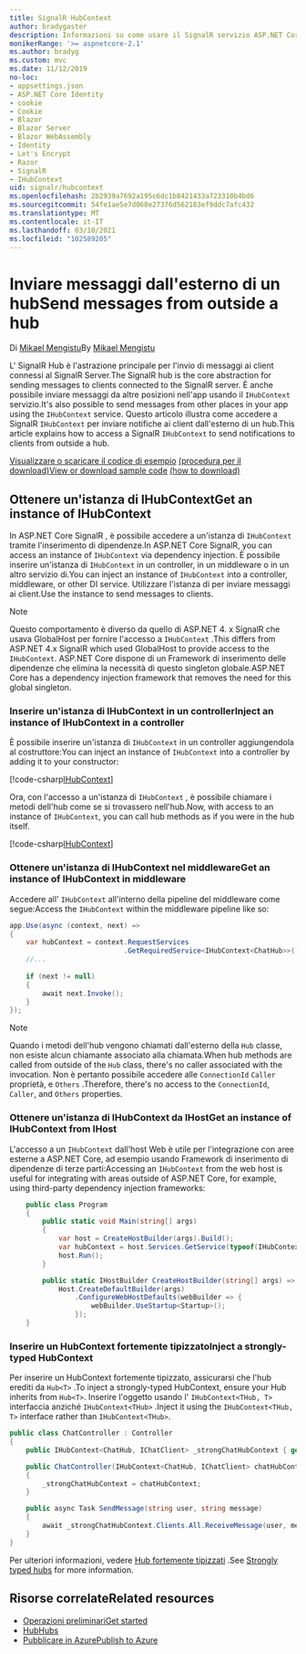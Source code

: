 ```yaml
---
title: SignalR HubContext
author: bradygaster
description: Informazioni su come usare il SignalR servizio ASP.NET Core HubContext per l'invio di notifiche ai client dall'esterno di un hub.
monikerRange: '>= aspnetcore-2.1'
ms.author: bradyg
ms.custom: mvc
ms.date: 11/12/2019
no-loc:
- appsettings.json
- ASP.NET Core Identity
- cookie
- Cookie
- Blazor
- Blazor Server
- Blazor WebAssembly
- Identity
- Let's Encrypt
- Razor
- SignalR
- IHubContext
uid: signalr/hubcontext
ms.openlocfilehash: 2b2939a7692a195c6dc1b8421433a723310b4bd6
ms.sourcegitcommit: 54fe1ae5e7d068e27376d562183ef9ddc7afc432
ms.translationtype: MT
ms.contentlocale: it-IT
ms.lasthandoff: 03/10/2021
ms.locfileid: "102589205"
---
```

# <a name="send-messages-from-outside-a-hub"></a><span data-ttu-id="f42eb-103">Inviare messaggi dall'esterno di un hub</span><span class="sxs-lookup"><span data-stu-id="f42eb-103">Send messages from outside a hub</span></span>

<span data-ttu-id="f42eb-104">Di [Mikael Mengistu](https://twitter.com/MikaelM_12)</span><span class="sxs-lookup"><span data-stu-id="f42eb-104">By [Mikael Mengistu](https://twitter.com/MikaelM_12)</span></span>

<span data-ttu-id="f42eb-105">L' SignalR Hub è l'astrazione principale per l'invio di messaggi ai client connessi al SignalR Server.</span><span class="sxs-lookup"><span data-stu-id="f42eb-105">The SignalR hub is the core abstraction for sending messages to clients connected to the SignalR server.</span></span> <span data-ttu-id="f42eb-106">È anche possibile inviare messaggi da altre posizioni nell'app usando il `IHubContext` servizio.</span><span class="sxs-lookup"><span data-stu-id="f42eb-106">It's also possible to send messages from other places in your app using the `IHubContext` service.</span></span> <span data-ttu-id="f42eb-107">Questo articolo illustra come accedere a SignalR `IHubContext` per inviare notifiche ai client dall'esterno di un hub.</span><span class="sxs-lookup"><span data-stu-id="f42eb-107">This article explains how to access a SignalR `IHubContext` to send notifications to clients from outside a hub.</span></span>

<span data-ttu-id="f42eb-108">[Visualizzare o scaricare il codice di esempio](https://github.com/dotnet/AspNetCore.Docs/tree/main/aspnetcore/signalr/hubcontext/sample/) [(procedura per il download)](xref:index#how-to-download-a-sample)</span><span class="sxs-lookup"><span data-stu-id="f42eb-108">[View or download sample code](https://github.com/dotnet/AspNetCore.Docs/tree/main/aspnetcore/signalr/hubcontext/sample/) [(how to download)](xref:index#how-to-download-a-sample)</span></span>

## <a name="get-an-instance-of-ihubcontext"></a><span data-ttu-id="f42eb-109">Ottenere un'istanza di IHubContext</span><span class="sxs-lookup"><span data-stu-id="f42eb-109">Get an instance of IHubContext</span></span>

<span data-ttu-id="f42eb-110">In ASP.NET Core SignalR , è possibile accedere a un'istanza di `IHubContext` tramite l'inserimento di dipendenze.</span><span class="sxs-lookup"><span data-stu-id="f42eb-110">In ASP.NET Core SignalR, you can access an instance of `IHubContext` via dependency injection.</span></span> <span data-ttu-id="f42eb-111">È possibile inserire un'istanza di `IHubContext` in un controller, in un middleware o in un altro servizio di.</span><span class="sxs-lookup"><span data-stu-id="f42eb-111">You can inject an instance of `IHubContext` into a controller, middleware, or other DI service.</span></span> <span data-ttu-id="f42eb-112">Utilizzare l'istanza di per inviare messaggi ai client.</span><span class="sxs-lookup"><span data-stu-id="f42eb-112">Use the instance to send messages to clients.</span></span>

> [!NOTE]
> <span data-ttu-id="f42eb-113">Questo comportamento è diverso da quello di ASP.NET 4. x SignalR che usava GlobalHost per fornire l'accesso a `IHubContext` .</span><span class="sxs-lookup"><span data-stu-id="f42eb-113">This differs from ASP.NET 4.x SignalR which used GlobalHost to provide access to the `IHubContext`.</span></span> <span data-ttu-id="f42eb-114">ASP.NET Core dispone di un Framework di inserimento delle dipendenze che elimina la necessità di questo singleton globale.</span><span class="sxs-lookup"><span data-stu-id="f42eb-114">ASP.NET Core has a dependency injection framework that removes the need for this global singleton.</span></span>

### <a name="inject-an-instance-of-ihubcontext-in-a-controller"></a><span data-ttu-id="f42eb-115">Inserire un'istanza di IHubContext in un controller</span><span class="sxs-lookup"><span data-stu-id="f42eb-115">Inject an instance of IHubContext in a controller</span></span>

<span data-ttu-id="f42eb-116">È possibile inserire un'istanza di `IHubContext` in un controller aggiungendola al costruttore:</span><span class="sxs-lookup"><span data-stu-id="f42eb-116">You can inject an instance of `IHubContext` into a controller by adding it to your constructor:</span></span>

[!code-csharp[IHubContext](hubcontext/sample/Controllers/HomeController.cs?range=12-19,57)]

<span data-ttu-id="f42eb-117">Ora, con l'accesso a un'istanza di `IHubContext` , è possibile chiamare i metodi dell'hub come se si trovassero nell'hub.</span><span class="sxs-lookup"><span data-stu-id="f42eb-117">Now, with access to an instance of `IHubContext`, you can call hub methods as if you were in the hub itself.</span></span>

[!code-csharp[IHubContext](hubcontext/sample/Controllers/HomeController.cs?range=21-25)]

### <a name="get-an-instance-of-ihubcontext-in-middleware"></a><span data-ttu-id="f42eb-118">Ottenere un'istanza di IHubContext nel middleware</span><span class="sxs-lookup"><span data-stu-id="f42eb-118">Get an instance of IHubContext in middleware</span></span>

<span data-ttu-id="f42eb-119">Accedere all' `IHubContext` all'interno della pipeline del middleware come segue:</span><span class="sxs-lookup"><span data-stu-id="f42eb-119">Access the `IHubContext` within the middleware pipeline like so:</span></span>

```csharp
app.Use(async (context, next) =>
{
    var hubContext = context.RequestServices
                            .GetRequiredService<IHubContext<ChatHub>>();
    //...
    
    if (next != null)
    {
        await next.Invoke();
    }
});
```

> [!NOTE]
> <span data-ttu-id="f42eb-120">Quando i metodi dell'hub vengono chiamati dall'esterno della `Hub` classe, non esiste alcun chiamante associato alla chiamata.</span><span class="sxs-lookup"><span data-stu-id="f42eb-120">When hub methods are called from outside of the `Hub` class, there's no caller associated with the invocation.</span></span> <span data-ttu-id="f42eb-121">Non è pertanto possibile accedere alle `ConnectionId` `Caller` proprietà, e `Others` .</span><span class="sxs-lookup"><span data-stu-id="f42eb-121">Therefore, there's no access to the `ConnectionId`, `Caller`, and `Others` properties.</span></span>

### <a name="get-an-instance-of-ihubcontext-from-ihost"></a><span data-ttu-id="f42eb-122">Ottenere un'istanza di IHubContext da IHost</span><span class="sxs-lookup"><span data-stu-id="f42eb-122">Get an instance of IHubContext from IHost</span></span>

<span data-ttu-id="f42eb-123">L'accesso a un `IHubContext` dall'host Web è utile per l'integrazione con aree esterne a ASP.NET Core, ad esempio usando Framework di inserimento di dipendenze di terze parti:</span><span class="sxs-lookup"><span data-stu-id="f42eb-123">Accessing an `IHubContext` from the web host is useful for integrating with areas outside of ASP.NET Core, for example, using third-party dependency injection frameworks:</span></span>

```csharp
    public class Program
    {
        public static void Main(string[] args)
        {
            var host = CreateHostBuilder(args).Build();
            var hubContext = host.Services.GetService(typeof(IHubContext<ChatHub>));
            host.Run();
        }

        public static IHostBuilder CreateHostBuilder(string[] args) =>
            Host.CreateDefaultBuilder(args)
                .ConfigureWebHostDefaults(webBuilder => {
                    webBuilder.UseStartup<Startup>();
                });
    }
```

### <a name="inject-a-strongly-typed-hubcontext"></a><span data-ttu-id="f42eb-124">Inserire un HubContext fortemente tipizzato</span><span class="sxs-lookup"><span data-stu-id="f42eb-124">Inject a strongly-typed HubContext</span></span>

<span data-ttu-id="f42eb-125">Per inserire un HubContext fortemente tipizzato, assicurarsi che l'hub erediti da `Hub<T>` .</span><span class="sxs-lookup"><span data-stu-id="f42eb-125">To inject a strongly-typed HubContext, ensure your Hub inherits from `Hub<T>`.</span></span> <span data-ttu-id="f42eb-126">Inserire l'oggetto usando l' `IHubContext<THub, T>` interfaccia anziché `IHubContext<THub>` .</span><span class="sxs-lookup"><span data-stu-id="f42eb-126">Inject it using the `IHubContext<THub, T>` interface rather than `IHubContext<THub>`.</span></span>

```csharp
public class ChatController : Controller
{
    public IHubContext<ChatHub, IChatClient> _strongChatHubContext { get; }

    public ChatController(IHubContext<ChatHub, IChatClient> chatHubContext)
    {
        _strongChatHubContext = chatHubContext;
    }

    public async Task SendMessage(string user, string message)
    {
        await _strongChatHubContext.Clients.All.ReceiveMessage(user, message);
    }
}
```

<span data-ttu-id="f42eb-127">Per ulteriori informazioni, vedere [Hub fortemente tipizzati](xref:signalr/hubs#strongly-typed-hubs) .</span><span class="sxs-lookup"><span data-stu-id="f42eb-127">See [Strongly typed hubs](xref:signalr/hubs#strongly-typed-hubs) for more information.</span></span>

## <a name="related-resources"></a><span data-ttu-id="f42eb-128">Risorse correlate</span><span class="sxs-lookup"><span data-stu-id="f42eb-128">Related resources</span></span>

* [<span data-ttu-id="f42eb-129">Operazioni preliminari</span><span class="sxs-lookup"><span data-stu-id="f42eb-129">Get started</span></span>](xref:tutorials/signalr)
* [<span data-ttu-id="f42eb-130">Hub</span><span class="sxs-lookup"><span data-stu-id="f42eb-130">Hubs</span></span>](xref:signalr/hubs)
* [<span data-ttu-id="f42eb-131">Pubblicare in Azure</span><span class="sxs-lookup"><span data-stu-id="f42eb-131">Publish to Azure</span></span>](xref:signalr/publish-to-azure-web-app)
